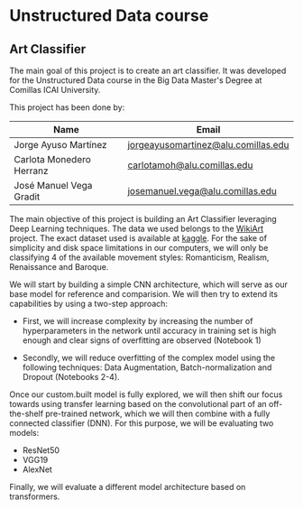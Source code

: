 # **Unstructured Data course**

## **Art Classifier**


The main goal of this project is to create an art classifier. It was developed for the Unstructured Data course in the Big Data Master's Degree at Comillas ICAI University.

This project has been done by:

|Name                    |Email                              |
|------------------------|-----------------------------------|
|Jorge Ayuso Martínez    |jorgeayusomartinez@alu.comillas.edu|
|Carlota Monedero Herranz|carlotamoh@alu.comillas.edu        |
|José Manuel Vega Gradit |josemanuel.vega@alu.comillas.edu   |

The main objective of this project is building an Art Classifier leveraging Deep Learning techniques. The data we used belongs to the [WikiArt](https://www.wikiart.org/) project. The exact dataset used is available at [kaggle](https://www.kaggle.com/datasets/sivarazadi/wikiart-art-movementsstyles). For the sake of simplicity and disk space limitations in our computers, we will only be classifying 4 of the available movement styles: Romanticism, Realism, Renaissance and Baroque. 

We will start by building a simple CNN architecture, which will serve as our base model for reference and comparision. We will then try to extend its capabilities by using a two-step approach:

+ First, we will increase complexity by increasing the number of hyperparameters in the network until accuracy in training set is high enough and clear signs of overfitting are observed (Notebook 1)

+ Secondly, we will reduce overfitting of the complex model using the following techniques: Data Augmentation, Batch-normalization and Dropout (Notebooks 2-4).

Once our custom.built model is fully explored, we will then shift our focus towards using transfer learning based on the convolutional part of an off-the-shelf pre-trained network, which we will then combine with a fully connected classifier (DNN). For this purpose, we will be evaluating two models:

+ ResNet50
+ VGG19
+ AlexNet

Finally, we will evaluate a different model architecture based on transformers.